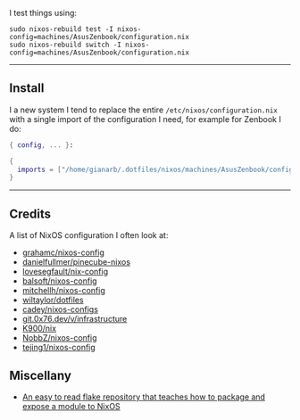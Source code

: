 I test things using:

```
sudo nixos-rebuild test -I nixos-config=machines/AsusZenbook/configuration.nix
sudo nixos-rebuild switch -I nixos-config=machines/AsusZenbook/configuration.nix
```

---

## Install

I a new system I tend to replace the entire `/etc/nixos/configuration.nix` with a single import of the configuration I need, for example for Zenbook I do:

```nix
{ config, ... }:

{
  imports = ["/home/gianarb/.dotfiles/nixos/machines/AsusZenbook/configuration.nix"];
}

```

---

## Credits

A list of NixOS configuration I often look at:

* [grahamc/nixos-config](https://github.com/grahamc/nixos-config)
* [danielfullmer/pinecube-nixos](https://github.com/danielfullmer/pinecube-nixos)
* [lovesegfault/nix-config](https://github.com/lovesegfault/nix-config)
* [balsoft/nixos-config](https://github.com/balsoft/nixos-config)
* [mitchellh/nixos-config](https://github.com/mitchellh/nixos-config)
* [wiltaylor/dotfiles](https://github.com/wiltaylor/dotfiles)
* [cadey/nixos-configs](https://tulpa.dev/cadey/nixos-configs)
* [git.0x76.dev/v/infrastructure](https://git.0x76.dev/v/infrastructure)
* [K900/nix](https://gitlab.com/K900/nix/-/tree/master)
* [NobbZ/nixos-config](https://github.com/NobbZ/nixos-config)
* [tejing1/nixos-config](https://github.com/tejing1/nixos-config)

## Miscellany

* [An easy to read flake repository that teaches how to package and expose a module to NixOS](https://git.sr.ht/~bwolf/learna.nix)
